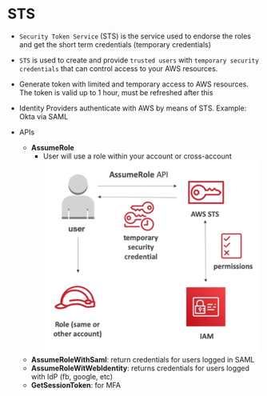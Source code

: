 
# STS

- `Security Token Service` (STS) is the service used to endorse the roles and get the short term credentials (temporary credentials)
- `STS` is used to create and provide `trusted users` with `temporary security credentials` that can control access to your AWS resources.
- Generate token with limited and temporary access to AWS resources. The token is valid up to 1 hour, must be refreshed after this
- Identity Providers authenticate with AWS by means of STS. Example: Okta via SAML

- APIs
  - **AssumeRole**
    - User will use a role within your account or cross-account
    ![AssumeRole](.images/sts-assume-role.png)
  - **AssumeRoleWithSaml**: return credentials for users logged in SAML
  - **AssumeRoleWitWebIdentity**: returns credentials for users logged with IdP (fb, google, etc)
  - **GetSessionToken**: for MFA
